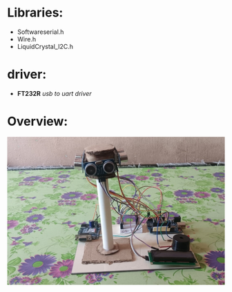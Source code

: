 # Libraries: 
- Softwareserial.h 
- Wire.h 
- LiquidCrystal_I2C.h

 # driver:
 - **FT232R** _usb to uart driver_
# Overview:
![Final](https://github.com/Murugavel14/Arduino/blob/main/Project1/Final.jpg)
